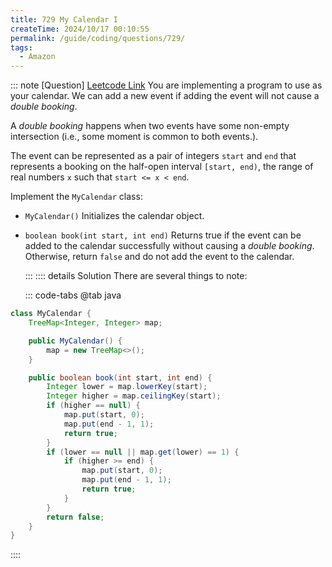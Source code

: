 ```yaml
---
title: 729 My Calendar I
createTime: 2024/10/17 00:10:55
permalink: /guide/coding/questions/729/
tags:
  - Amazon
---
```


::: note [Question]
[Leetcode Link](https://leetcode.com/problems/my-calendar-i/description/?envType=company&envId=amazon&favoriteSlug=amazon-thirty-days)
You are implementing a program to use as your calendar. We can add a new event if adding the event will not cause a _double booking_.

A _double booking_ happens when two events have some non-empty intersection (i.e., some moment is common to both events.).

The event can be represented as a pair of integers `start` and `end` that represents a booking on the half-open interval `[start, end)`, the range of real numbers `x` such that `start <= x < end`.

Implement the `MyCalendar` class:

- `MyCalendar()` Initializes the calendar object.
- `boolean book(int start, int end)` Returns true if the event can be added to the calendar successfully without causing a _double booking_. Otherwise, return `false` and do not add the event to the calendar.

  :::
  :::: details Solution
  There are several things to note:

  ::: code-tabs
  @tab java

```java
class MyCalendar {
    TreeMap<Integer, Integer> map;

    public MyCalendar() {
        map = new TreeMap<>();
    }

    public boolean book(int start, int end) {
        Integer lower = map.lowerKey(start);
        Integer higher = map.ceilingKey(start);
        if (higher == null) {
            map.put(start, 0);
            map.put(end - 1, 1);
            return true;
        }
        if (lower == null || map.get(lower) == 1) {
            if (higher >= end) {
                map.put(start, 0);
                map.put(end - 1, 1);
                return true;
            }
        }
        return false;
    }
}
```

::::
